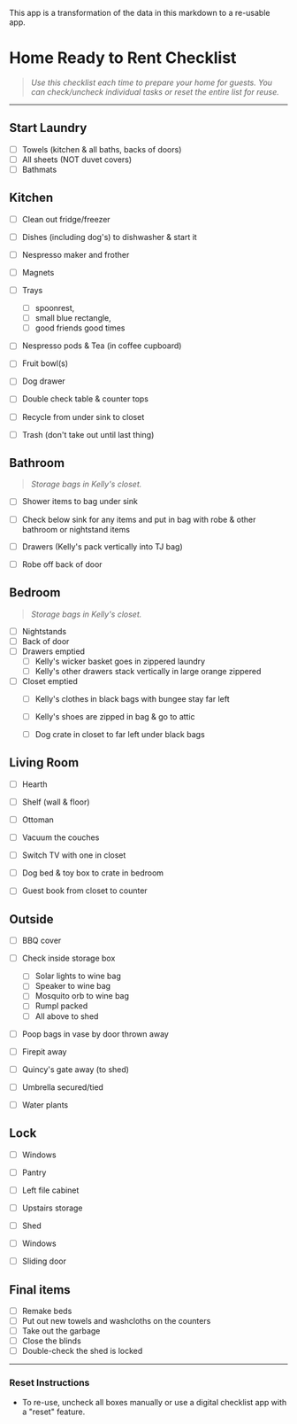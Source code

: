 This app is a transformation of the data in this markdown to a re-usable app.

# Home Ready to Rent Checklist

> _Use this checklist each time to prepare your home for guests. You can check/uncheck individual tasks or reset the entire list for reuse._

---

## Start Laundry

- [ ] Towels (kitchen & all baths, backs of doors)
- [ ] All sheets (NOT duvet covers)
- [ ] Bathmats

## Kitchen

- [ ] Clean out fridge/freezer
- [ ] Dishes (including dog's) to dishwasher & start it
- [ ] Nespresso maker and frother
- [ ] Magnets
- [ ] Trays
  - [ ] spoonrest,
  - [ ] small blue rectangle,
  - [ ] good friends good times
- [ ] Nespresso pods & Tea (in coffee cupboard)
- [ ] Fruit bowl(s)
- [ ] Dog drawer
- [ ] Double check table & counter tops
- [ ] Recycle from under sink to closet
- [ ] Trash (don't take out until last thing)


## Bathroom 
> _Storage bags in Kelly's closet._

- [ ] Shower items to bag under sink
- [ ] Check below sink for any items and put in bag with robe & other bathroom or nightstand items
- [ ] Drawers (Kelly's pack vertically into TJ bag)
- [ ] Robe off back of door 


## Bedroom
> _Storage bags in Kelly's closet._

- [ ] Nightstands
- [ ] Back of door
- [ ] Drawers emptied
  - [ ] Kelly's wicker basket goes in zippered laundry
  - [ ] Kelly's other drawers stack vertically in large orange zippered
- [ ] Closet emptied
  - [ ] Kelly's clothes in black bags with bungee stay far left
  - [ ] Kelly's shoes are zipped in bag & go to attic
  - [ ] Dog crate in closet to far left under black bags


## Living Room

- [ ] Hearth
- [ ] Shelf (wall & floor)
- [ ] Ottoman
- [ ] Vacuum the couches
- [ ] Switch TV with one in closet
- [ ] Dog bed & toy box to crate in bedroom
- [ ] Guest book from closet to counter


## Outside

- [ ] BBQ cover
- [ ] Check inside storage box
  - [ ] Solar lights to wine bag
  - [ ] Speaker to wine bag
  - [ ] Mosquito orb to wine bag
  - [ ] Rumpl packed
  - [ ] All above to shed
- [ ] Poop bags in vase by door thrown away
- [ ] Firepit away
- [ ] Quincy's gate away (to shed)
- [ ] Umbrella secured/tied
- [ ] Water plants


## Lock 

- [ ] Windows
- [ ] Pantry
- [ ] Left file cabinet
- [ ] Upstairs storage
- [ ] Shed
- [ ] Windows
- [ ] Sliding door


## Final items

- [ ] Remake beds
- [ ] Put out new towels and washcloths on the counters
- [ ] Take out the garbage
- [ ] Close the blinds
- [ ] Double-check the shed is locked

---

### Reset Instructions

- To re-use, uncheck all boxes manually or use a digital checklist app with a "reset" feature.